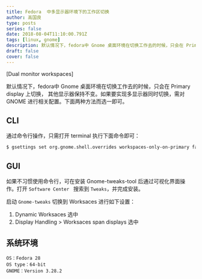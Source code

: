 ```yaml
---
title: Fedora  中多显示器环境下的工作区切换
author: 高国良
type: posts
series: false
date: 2018-08-04T11:10:00.791Z
tags: [linux, gnome]
description: 默认情况下，fedora中 Gnome 桌面环境在切换工作去的时候，只会在 Primary display 上切换， 其他显示器保持不变。如果要实现多显示器同时切换，需对 GNOME 进行相关配置。
draft: false 
cover: false
---
```


[Dual monitor workspaces]

默认情况下，fedora中 Gnome 桌面环境在切换工作去的时候，只会在 Primary display 上切换， 其他显示器保持不变。如果要实现多显示器同时切换，需对 GNOME 进行相关配置。下面两种方法而选一即可。

## CLI

通过命令行操作，只需打开 terminal 执行下面命令即可：

```bash
$ gsettings set org.gnome.shell.overrides workspaces-only-on-primary false
```

## GUI

如果不习惯使用命令行，可在安装 Gnome-tweaks-tool 后通过可视化界面操作。打开 `Software Center ` 搜索到 `Tweaks`，并完成安装。

启动 `Gnome-tweaks` 切换到 Worksaces 进行如下设置：

1. Dynamic Worksaces 选中
2. Display Handling > Worksaces span displays 选中

## 系统环境

```
OS：Fedora 28
OS type：64-bit
GNOME：Version 3.28.2
```

